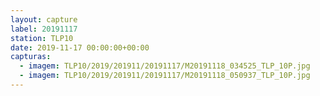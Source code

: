 ```yaml
---
layout: capture
label: 20191117
station: TLP10
date: 2019-11-17 00:00:00+00:00
capturas:
  - imagem: TLP10/2019/201911/20191117/M20191118_034525_TLP_10P.jpg
  - imagem: TLP10/2019/201911/20191117/M20191118_050937_TLP_10P.jpg
---
```

